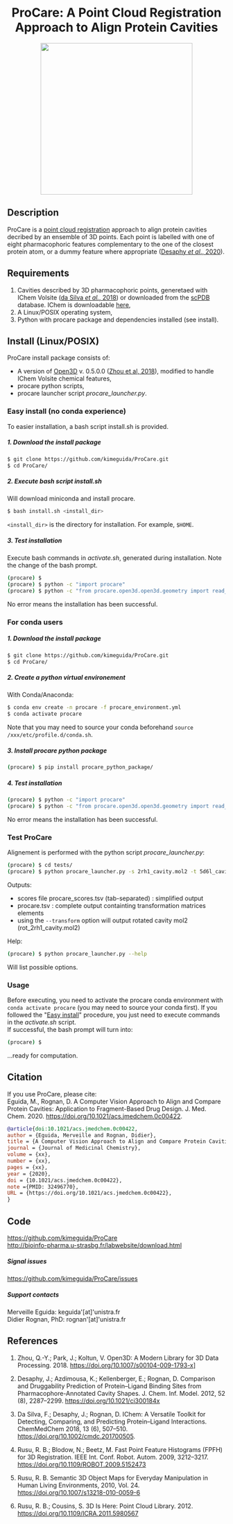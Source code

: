 <h1 align="center">ProCare: A Point Cloud Registration Approach to Align Protein Cavities</h1>
<p align="center">
<img src="https://github.com/kimeguida/ProCare/blob/master/docs/_img/procare.png" width="350" />
</p>

## Description
ProCare is a [point cloud registration](https://en.wikipedia.org/wiki/Point_set_registration) approach to align protein cavities decribed by an ensemble of 3D points. Each point is labelled with one of eight pharmacophoric features complementary to the one of the closest protein atom, or a dummy feature where appropriate ([Desaphy *et al*., 2020]( https://doi.org/10.1021/ci300184x)).

## Requirements
1. Cavities described by 3D pharmacophoric points, generetaed with IChem Volsite ([da Silva *et al.*, 2018](https://doi.org/10.1002/cmdc.20170050)) or downloaded from the [scPDB](bioinfo-pharma.u-strasbg.fr/scPDB/) database. IChem is downloadable [here](http://bioinfo-pharma.u-strasbg.fr/labwebsite/download.html),
2. A Linux/POSIX operating system,
3. Python with procare package and dependencies installed (see install).

## Install (Linux/POSIX)
ProCare install package consists of:
- A version of [Open3D](http://www.open3d.org/) v. 0.5.0.0 ([Zhou et al, 2018](https://doi.org/10.1007/s00104-009-1793-x)), modified to handle IChem Volsite chemical features,
- procare python scripts,
- procare launcher script *procare_launcher.py*.

### Easy install (no conda experience)
To easier installation, a bash script install.sh is provided.  
##### 1. Download the install package
``` bash
$ git clone https://github.com/kimeguida/ProCare.git
$ cd ProCare/
```
##### 2. Execute bash script install.sh
Will download miniconda and install procare.
``` bash
$ bash install.sh <install_dir>
```
`<install_dir>` is the directory for installation. For example, `$HOME`.
##### 3. Test installation
Execute bash commands in *activate.sh*, generated during installation. Note the change of the bash prompt.

``` bash
(procare) $
(procare) $ python -c "import procare"
(procare) $ python -c "from procare.open3d.open3d.geometry import read_point_cloud"
```
No error means the installation has been successful.

### For conda users
##### 1. Download the install package
``` bash
$ git clone https://github.com/kimeguida/ProCare.git
$ cd ProCare/
```
##### 2. Create a python virtual environement
With Conda/Anaconda:
``` bash
$ conda env create -n procare -f procare_environment.yml
$ conda activate procare
```
Note that you may need to source your conda beforehand `source /xxx/etc/profile.d/conda.sh`.
##### 3. Install procare python package
``` bash
(procare) $ pip install procare_python_package/
```
##### 4. Test installation
``` bash
(procare) $ python -c "import procare"
(procare) $ python -c "from procare.open3d.open3d.geometry import read_point_cloud"
```
No error means the installation has been successful.

### Test ProCare
Alignement is performed with the python script *procare_launcher.py*:
``` bash
(procare) $ cd tests/
(procare) $ python procare_launcher.py -s 2rh1_cavity.mol2 -t 5d6l_cavity.mol2 --transform
```
Outputs:
- scores file procare_scores.tsv (tab-separated) : simplified output
- procare.tsv : complete output containting transformation matrices elements
- using the `--transform` option will output rotated cavity mol2 (rot_2rh1_cavity.mol2)

Help:
``` bash
(procare) $ python procare_launcher.py --help
```
Will list possible options.

### Usage
Before executing, you need to activate the procare conda environment with `conda activate procare` (you may need to source your conda first).
If you followed the "[Easy install](https://github.com/kimeguida/ProCare#easy-install-no-conda-experience)" procedure, you just need to execute commands in the *activate.sh* script.  
If successful, the bash prompt will turn into:
``` bash
(procare) $
```
...ready for computation.

## Citation

If you use ProCare, please cite:  
Eguida, M., Rognan, D. A Computer Vision Approach to Align and Compare Protein Cavities: Application to Fragment-Based Drug Design. J. Med. Chem. 2020. https://doi.org/10.1021/acs.jmedchem.0c00422.
``` bib
@article{doi:10.1021/acs.jmedchem.0c00422,
author = {Eguida, Merveille and Rognan, Didier},
title = {A Computer Vision Approach to Align and Compare Protein Cavities: Application to Fragment-Based Drug Design},
journal = {Journal of Medicinal Chemistry},
volume = {xx},
number = {xx},
pages = {xx},
year = {2020},
doi = {10.1021/acs.jmedchem.0c00422},
note ={PMID: 32496770},
URL = {https://doi.org/10.1021/acs.jmedchem.0c00422},
}
```

## Code
https://github.com/kimeguida/ProCare  
http://bioinfo-pharma.u-strasbg.fr/labwebsite/download.html

##### Signal issues
https://github.com/kimeguida/ProCare/issues

##### Support contacts
Merveille Eguida: keguida'[at]'unistra.fr  
Didier Rognan, PhD: rognan'[at]'unistra.fr

## References

1. Zhou, Q.-Y.; Park, J.; Koltun, V. Open3D: A Modern Library for 3D Data Processing. 2018. https://doi.org/10.1007/s00104-009-1793-x]

2. Desaphy, J.; Azdimousa, K.; Kellenberger, E.; Rognan, D. Comparison and Druggability Prediction of Protein–Ligand Binding Sites from Pharmacophore-Annotated Cavity Shapes. J. Chem. Inf. Model. 2012, 52 (8), 2287–2299. https://doi.org/10.1021/ci300184x

3. Da Silva, F.; Desaphy, J.; Rognan, D. IChem: A Versatile Toolkit for Detecting, Comparing, and Predicting Protein–Ligand Interactions. ChemMedChem 2018, 13 (6), 507–510. https://doi.org/10.1002/cmdc.201700505.

4. Rusu, R. B.; Blodow, N.; Beetz, M. Fast Point Feature Histograms (FPFH) for 3D Registration. IEEE Int. Conf. Robot. Autom. 2009, 3212–3217. https://doi.org/10.1109/ROBOT.2009.5152473

5. Rusu, R. B. Semantic 3D Object Maps for Everyday Manipulation in Human Living Environments, 2010, Vol. 24. https://doi.org/10.1007/s13218-010-0059-6

6. Rusu, R. B.; Cousins, S. 3D Is Here: Point Cloud Library. 2012. https://doi.org/10.1109/ICRA.2011.5980567